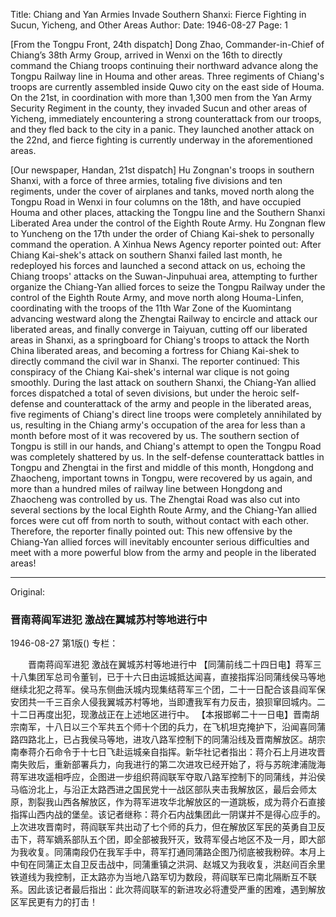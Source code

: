 Title: Chiang and Yan Armies Invade Southern Shanxi: Fierce Fighting in Sucun, Yicheng, and Other Areas
Author:
Date: 1946-08-27
Page: 1

[From the Tongpu Front, 24th dispatch] Dong Zhao, Commander-in-Chief of Chiang’s 38th Army Group, arrived in Wenxi on the 16th to directly command the Chiang troops continuing their northward advance along the Tongpu Railway line in Houma and other areas. Three regiments of Chiang's troops are currently assembled inside Quwo city on the east side of Houma. On the 21st, in coordination with more than 1,300 men from the Yan Army Security Regiment in the county, they invaded Sucun and other areas of Yicheng, immediately encountering a strong counterattack from our troops, and they fled back to the city in a panic. They launched another attack on the 22nd, and fierce fighting is currently underway in the aforementioned areas.

[Our newspaper, Handan, 21st dispatch] Hu Zongnan's troops in southern Shanxi, with a force of three armies, totaling five divisions and ten regiments, under the cover of airplanes and tanks, moved north along the Tongpu Road in Wenxi in four columns on the 18th, and have occupied Houma and other places, attacking the Tongpu line and the Southern Shanxi Liberated Area under the control of the Eighth Route Army. Hu Zongnan flew to Yuncheng on the 17th under the order of Chiang Kai-shek to personally command the operation. A Xinhua News Agency reporter pointed out: After Chiang Kai-shek's attack on southern Shanxi failed last month, he redeployed his forces and launched a second attack on us, echoing the Chiang troops' attacks on the Suwan-Jinpuhuai area, attempting to further organize the Chiang-Yan allied forces to seize the Tongpu Railway under the control of the Eighth Route Army, and move north along Houma-Linfen, coordinating with the troops of the 11th War Zone of the Kuomintang advancing westward along the Zhengtai Railway to encircle and attack our liberated areas, and finally converge in Taiyuan, cutting off our liberated areas in Shanxi, as a springboard for Chiang's troops to attack the North China liberated areas, and becoming a fortress for Chiang Kai-shek to directly command the civil war in Shanxi. The reporter continued: This conspiracy of the Chiang Kai-shek's internal war clique is not going smoothly. During the last attack on southern Shanxi, the Chiang-Yan allied forces dispatched a total of seven divisions, but under the heroic self-defense and counterattack of the army and people in the liberated areas, five regiments of Chiang's direct line troops were completely annihilated by us, resulting in the Chiang army's occupation of the area for less than a month before most of it was recovered by us. The southern section of Tongpu is still in our hands, and Chiang's attempt to open the Tongpu Road was completely shattered by us. In the self-defense counterattack battles in Tongpu and Zhengtai in the first and middle of this month, Hongdong and Zhaocheng, important towns in Tongpu, were recovered by us again, and more than a hundred miles of railway line between Hongdong and Zhaocheng was controlled by us. The Zhengtai Road was also cut into several sections by the local Eighth Route Army, and the Chiang-Yan allied forces were cut off from north to south, without contact with each other. Therefore, the reporter finally pointed out: This new offensive by the Chiang-Yan allied forces will inevitably encounter serious difficulties and meet with a more powerful blow from the army and people in the liberated areas!



<hr /> 

Original: 


### 晋南蒋阎军进犯  激战在翼城苏村等地进行中

1946-08-27
第1版()
专栏：

　　晋南蒋阎军进犯
    激战在翼城苏村等地进行中
    【同蒲前线二十四日电】蒋军三十八集团军总司令董钊，已于十六日由运城抵达闻喜，直接指挥沿同蒲线侯马等地继续北犯之蒋军。侯马东侧曲沃城内现集结蒋军三个团，二十一日配合该县阎军保安团共一千三百余人侵我翼城苏村等地，当即遭我军有力反击，狼狈窜回城内。二十二日再度出犯，现激战正在上述地区进行中。
    【本报邯郸二十一日电】晋南胡宗南军，十八日以三个军共五个师十个团的兵力，在飞机坦克掩护下，沿闻喜同蒲路四路北上，已占我侯马等地，进攻八路军控制下的同蒲沿线及晋南解放区。胡宗南奉蒋介石命令于十七日飞赴运城亲自指挥。新华社记者指出：蒋介石上月进攻晋南失败后，重新部署兵力，向我进行的第二次进攻已经开始了，将与苏皖津浦陇海蒋军进攻遥相呼应，企图进一步组织蒋阎联军夺取八路军控制下的同蒲线，并沿侯马临汾北上，与沿正太路西进之国民党十一战区部队夹击我解放区，最后会师太原，割裂我山西各解放区，作为蒋军进攻华北解放区的一道跳板，成为蒋介石直接指挥山西内战的堡垒。该记者继称：蒋介石内战集团此一阴谋并不是得心应手的。上次进攻晋南时，蒋阎联军共出动了七个师的兵力，但在解放区军民的英勇自卫反击下，蒋军嫡系部队五个团，即全部被我歼灭，致蒋军侵占地区不及一月，即大部为我收复。同蒲南段仍在我军手中，蒋军打通同蒲路企图乃彻底被我粉碎。本月上中旬在同蒲正太自卫反击战中，同蒲重镇之洪洞、赵城又为我收复，洪赵间百余里铁道线为我控制，正太路亦为当地八路军切为数段，蒋阎联军已南北隔断互不联系。因此该记者最后指出：此次蒋阎联军的新进攻必将遭受严重的困难，遇到解放区军民更有力的打击！
